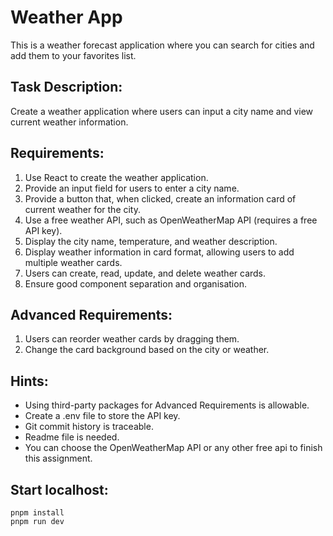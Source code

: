 # Weather App
This is a weather forecast application where you can search for cities and add them to your favorites list.

## Task Description:
Create a weather application where users can input a city name and view current weather information.

## Requirements:
1. Use React to create the weather application.
2. Provide an input field for users to enter a city name.
3. Provide a button that, when clicked, create an information card of current weather for the city.
4. Use a free weather API, such as OpenWeatherMap API (requires a free API key).
5. Display the city name, temperature, and weather description.
6. Display weather information in card format, allowing users to add multiple weather cards.
7. Users can create, read, update, and delete weather cards.
8. Ensure good component separation and organisation.

## Advanced Requirements:
1. Users can reorder weather cards by dragging them.
2. Change the card background based on the city or weather.

## Hints:
- Using third-party packages for Advanced Requirements is allowable.
- Create a .env file to store the API key.
- Git commit history is traceable.
- Readme file is needed.
- You can choose the OpenWeatherMap API or any other free api to finish this assignment.

## Start localhost:
```shell
pnpm install
pnpm run dev
```